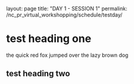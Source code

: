 layout: page 
title: "DAY 1 - SESSION 1" 
permalink: /nc_pr_virtual_workshopping/schedule/testday/

# test heading one

the quick red fox jumped over the lazy brown dog

## test heading two

